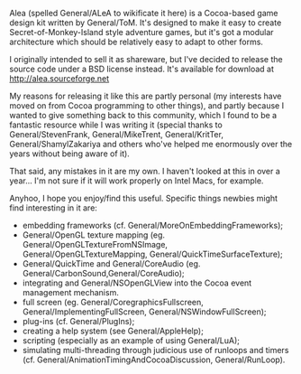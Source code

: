 Alea (spelled General/ALeA to wikificate it here) is a Cocoa-based game design kit written by General/ToM. It's designed to make it easy to create Secret-of-Monkey-Island style adventure games, but it's got a modular architecture which should be relatively easy to adapt to other forms.

I originally intended to sell it as shareware, but I've decided to release the source code under a BSD license instead. It's available for download at http://alea.sourceforge.net

My reasons for releasing it like this are partly personal (my interests have moved on from Cocoa programming to other things), and partly because I wanted to give something back to this community, which I found to be a fantastic resource while I was writing it (special thanks to General/StevenFrank, General/MikeTrent, General/KritTer, General/ShamylZakariya and others who've helped me enormously over the years without being aware of it). 

That said, any mistakes in it are my own. I haven't looked at this in over a year... I'm not sure if it will work properly on Intel Macs, for example. 

Anyhoo, I hope you enjoy/find this useful. Specific things newbies might find interesting in it are:


* embedding frameworks (cf. General/MoreOnEmbeddingFrameworks);
* General/OpenGL texture mapping (eg. General/OpenGLTextureFromNSImage, General/OpenGLTextureMapping, General/QuickTimeSurfaceTexture);
* General/QuickTime and General/CoreAudio (eg. General/CarbonSound,General/CoreAudio);
* integrating and General/NSOpenGLView into the Cocoa event management mechanism.
* full screen (eg. General/CoregraphicsFullscreen, General/ImplementingFullScreen, General/NSWindowFullScreen);
* plug-ins (cf. General/PlugIns);
* creating a help system (see General/AppleHelp);
* scripting (especially as an example of using General/LuA);
* simulating multi-threading through judicious use of runloops and timers (cf. General/AnimationTimingAndCocoaDiscussion, General/RunLoop).